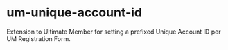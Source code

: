 # um-unique-account-id
Extension to Ultimate Member for setting a prefixed Unique Account ID per UM Registration Form.
